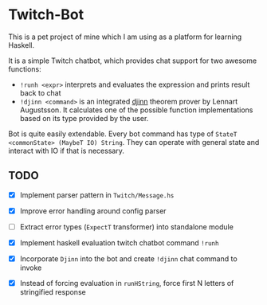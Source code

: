 # Twitch-Bot
This is a pet project of mine which I am using as a platform for learning Haskell.

It is a simple Twitch chatbot, which provides chat support for two awesome functions:
* `!runh <expr>` interprets and evaluates the expression and prints result back to chat
* `!djinn <command>` is an integrated [djinn](https://hackage.haskell.org/package/djinn)
	theorem prover by Lennart Augustsson. It calculates one of the possible function
	implementations based on its type provided by the user.

Bot is quite easily extendable. Every bot command has type of `StateT <commonState>
(MaybeT IO) String`. They can operate with general state and interact with IO if that is
necessary.

## TODO

- [X] Implement parser pattern in `Twitch/Message.hs`
- [X] Improve error handling around config parser
- [ ] Extract error types (`ExpectT` transformer) into standalone module
- [X] Implement haskell evaluation twitch chatbot command `!runh`
- [X] Incorporate `Djinn` into the bot and create `!djinn` chat command to invoke
- [X] Instead of forcing evaluation in `runHString`, force first N letters of stringified response

